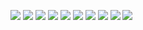 ![](../../../../attachments/2023-03-11-16-20-09.png)
![](../../../../attachments/2023-03-11-16-20-33.png)
![](../../../../attachments/2023-03-11-16-21-08.png)
![](../../../../attachments/2023-03-11-16-21-18.png)
![](../../../../attachments/2023-03-11-16-27-20.png)
![](../../../../attachments/2023-03-11-16-27-27.png)
![](../../../../attachments/2023-03-11-16-27-35.png)
![](../../../../attachments/2023-03-11-16-27-46.png)
![](../../../../attachments/2023-03-11-16-27-52.png)
![](../../../../attachments/2023-03-11-16-28-00.png)
